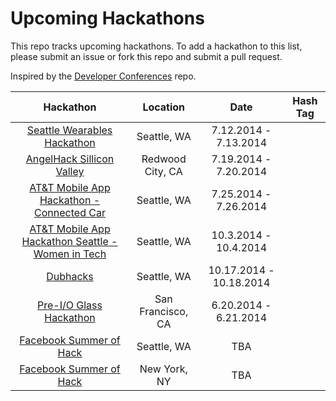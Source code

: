 Upcoming Hackathons
=====================

This repo tracks upcoming hackathons. To add a hackathon to this list, please submit an issue or fork this repo and submit a pull request.

Inspired by the [Developer Conferences](https://github.com/MurtzaM/Developer-Conferences) repo.

| Hackathon                                                | Location        | Date                  | Hash Tag    |
| :--------------------------------------------------------------: |:-------------:  | :---------------------:| :----------:| 
| [Seattle Wearables Hackathon](http://www.meetup.com/Seattle-Hackathons/events/184601052/) | Seattle, WA | 7.12.2014 - 7.13.2014 | |
| [AngelHack Sillicon Valley](http://www.angelhack.com/event/angelhack-silicon-valley-spring-2014/) | Redwood City, CA | 7.19.2014 - 7.20.2014 | |
| [AT&T Mobile App Hackathon - Connected Car](http://www.eventbrite.com/e/att-mobile-app-hackathon-connected-car-seattle-tickets-11385922601) | Seattle, WA | 7.25.2014 - 7.26.2014 | |
| [AT&T Mobile App Hackathon Seattle - Women in Tech](https://www.eventbrite.com/e/att-mobile-app-hackathon-seattle-women-in-tech-tickets-10931489379) | Seattle, WA | 10.3.2014 - 10.4.2014 | |
| [Dubhacks](http://dubhacks.co/) | Seattle, WA | 10.17.2014 - 10.18.2014 | |
| [Pre-I/O Glass Hackathon](https://www.eventbrite.com/e/pre-io-google-glass-hackathon-tickets-11494645795) | San Francisco, CA | 6.20.2014 - 6.21.2014 | |
| [Facebook Summer of Hack](facebook.com/hackathon) | Seattle, WA | TBA | |
| [Facebook Summer of Hack](facebook.com/hackathon) | New York, NY | TBA | |
